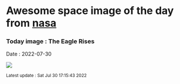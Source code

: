 
# Awesome space image of the day from [nasa](https://api.nasa.gov/)

### Today image : The Eagle Rises

Date : 2022-07-30


![](https://apod.nasa.gov/apod/image/2207/AS11JK44-6633-34_1100px.jpg)

<small>Latest update : Sat Jul 30 17:15:43 2022</small>


